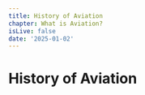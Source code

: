 ```yaml
---
title: History of Aviation
chapter: What is Aviation?
isLive: false
date: '2025-01-02'
---
```


# History of Aviation
